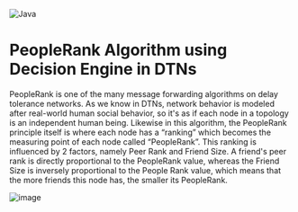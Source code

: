 
![Java](https://img.shields.io/badge/java-%23ED8B00.svg?style=for-the-badge&logo=openjdk&logoColor=white) 

# PeopleRank Algorithm using Decision Engine in DTNs

PeopleRank is one of the many message forwarding algorithms on delay tolerance networks. As we know in DTNs, network behavior is modeled after real-world human social behavior, so it's as if each node in a topology is an independent human being. Likewise in this algorithm, the PeopleRank principle itself is where each node has a “ranking” which becomes the measuring point of each node called “PeopleRank”. This ranking is influenced by 2 factors, namely Peer Rank and Friend Size. A friend's peer rank is directly proportional to the PeopleRank value, whereas the Friend Size is inversely proportional to the People Rank value, which means that the more friends this node has, the smaller its PeopleRank. 

![image](https://github.com/user-attachments/assets/9e6b82e2-7175-49c1-8e8e-e5bdbebb25ab)









